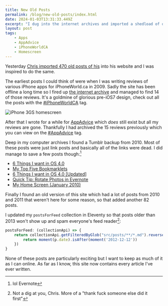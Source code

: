 ```yaml
---
title: New Old Posts
permalink: /blog/new-old-posts/index.html
date: 2024-01-03T13:31:33.449Z
excerpt: "I dug into the internet archives and imported a shedload of old posts"
layout: post
tags:
    - Apps
    - AppAdvice
    - iPhoneWorldCA
    - Homescreen
---
```


Yesterday [Chris imported 470 old posts of his](https://chrismcleod.dev/blog/new-year-old-posts/) into his website and I was inspired to do the same.

The earliest posts I could think of were when I was writing reviews of various iPhone apps for iPhoneWorld.ca in 2009. Sadly the site has been offline a long time so I fired up [the internet archive](https://archive.org) and managed to find 14 of those reviews. It's a goldmine of glorious pre-iOS7 design, check out all the posts with the [#iPhoneWorldCA](https://rknight.me/blog/tags/iphoneworldca/) tag.

![iPhone 3GS homescreen](https://rknightuk.s3.amazonaws.com/site/iphone-3gs.png)

After that I wrote for a while for [AppAdvice](https://appadvice.com) which _does_ still exist but all my reviews are gone. Thankfully I had archived the 15 reviews previously which you can view on the [#AppAdvice](https://rknight.me/blog/tags/appadvice/) tag.

Deep in my computer archives I found a Tumblr backup from 2010. Most of these posts were just link posts and basically all of the links were dead. I did manage to save a few posts though:[^1]

- [6 Things I want in OS 4.0](https://rknight.me/blog/6-things-i-want-in-os4/)
- [My Top Five Bookmarklets](https://rknight.me/blog/my-top-five-bookmarklets/)
- [6 Things I want in OS 4.0 [Updated]](https://rknight.me/blog/6-things-i-want-in-os4-updated/)
- [Quick Tip: Rotate Photos in Evernote](https://rknight.me/blog/quick-tip-rotate-photos-in-evernote/)
- [My Home Screen (January 2010)](https://rknight.me/blog/my-home-screen-january-2010/)

Finally I found an old version of this site which had a lot of posts from 2010 and 2011 that weren't here for some reason, so that added another 82 posts.

I updated my `postsForFeed` collection in Eleventy so that posts older than 2013 won't show up and spam everyone's feed reader[^2]:

```js
postsForFeed: (collectionApi) => {
    return collectionApi.getFilteredByGlob("src/posts/**/*.md").reverse().filter(p => {
        return moment(p.date).isAfter(moment('2012-12-12'))
    })
}
```

None of these posts are particularly exciting but I want to keep as much of it as I can online. As far as I know, this site now contains every article I've ever written.


[^1]: lol Evernote
[^2]: Not a dig at you, Chris. More of a "thank fuck someone else did it first"